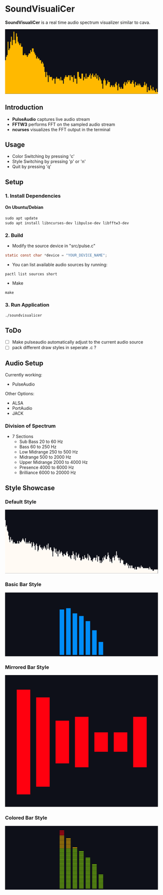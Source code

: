 # SoundVisualiCer

**SoundVisualiCer** is a real time audio spectrum visualizer similar to cava.

![Screenshot of SoundvisualiCer](images/introduction.png)

## Introduction
- **PulseAudio** captures live audio stream
- **FFTW3** performs FFT on the sampled audio stream
- **ncurses** visualizes the FFT output in the terminal

## Usage
- Color Switching by pressing 'c'
- Style Switching by pressing 'p' or 'n'
- Quit by pressing 'q'

## Setup

### 1. Install Dependencies

#### On Ubuntu/Debian
```Terminal
sudo apt update
sudo apt install libncurses-dev libpulse-dev libfftw3-dev
```
### 2. Build

- Modify the source device in "src/pulse.c"
```c
static const char *device = "YOUR_DEVICE_NAME";
```
- You can list available audio sources by running:
```Terminal
pactl list sources short
```
- Make
```Terminal
make
```
### 3. Run Application

```Terminal
./soundvisualicer
```

## ToDo
- [ ] Make pulseaudio automatically adjust to the current audio source
- [ ] pack different draw styles in seperate .c ?

## Audio Setup
Currently working:
- PulseAudio

Other Options:
- ALSA
- PortAudio
- JACK

### Division of Spectrum
- 7 Sections
    - Sub Bass         20 to    60 Hz
    - Bass             60 to   250 Hz
    - Low Midrange    250 to   500 Hz
    - Midrange        500 to  2000 Hz
    - Upper Midrange 2000 to  4000 Hz
    - Presence       4000 to  6000 Hz
    - Brilliance     6000 to 20000 Hz

## Style Showcase

### Default Style

![Screenshot of default style](images/style_default.png)

### Basic Bar Style

![Screenshot of basic bar style](images/style_basic_bar.png)

### Mirrored Bar Style

![Screenshot of mirrored bar style](images/style_mirrored_bar.png)

### Colored Bar Style

![Screenshot of colored bar style](images/style_colored_bar.png)